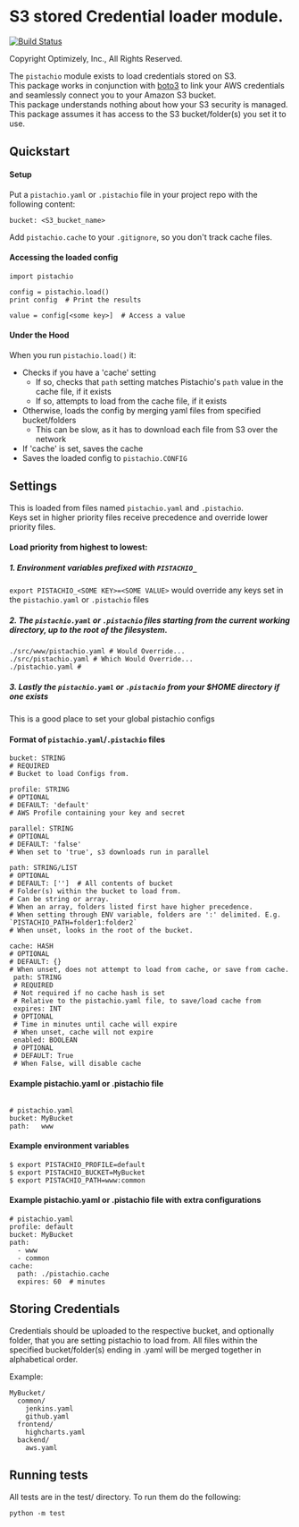 S3 stored Credential loader module.
================
[![Build Status](https://travis-ci.org/optimizely/pistachio.svg?branch=master)](https://travis-ci.org/optimizely/pistachio)

Copyright Optimizely, Inc., All Rights Reserved.

The `pistachio` module exists to load credentials stored on S3.   
This package works in conjunction with [boto3](https://github.com/boto/boto3) to link your AWS credentials 
and seamlessly connect you to your Amazon S3 bucket.  
This package understands nothing about how your S3 security is managed.  
This package assumes it has access to the S3 bucket/folder(s) you set it to use.

## Quickstart

#### Setup
Put a `pistachio.yaml` or `.pistachio` file in your project repo with the following content:
```
bucket: <S3_bucket_name>
```
Add `pistachio.cache` to your `.gitignore`, so you don't track cache files.

#### Accessing the loaded config
```
import pistachio

config = pistachio.load()
print config  # Print the results

value = config[<some key>]  # Access a value
```

#### Under the Hood
When you run `pistachio.load()` it:  
- Checks if you have a 'cache' setting
  - If so, checks that `path` setting matches Pistachio's `path` value in the cache file, if it exists
  - If so, attempts to load from the cache file, if it exists
- Otherwise, loads the config by merging yaml files from specified bucket/folders
  - This can be slow, as it has to download each file from S3 over the network
- If 'cache' is set, saves the cache
- Saves the loaded config to `pistachio.CONFIG`

## Settings
This is loaded from files named `pistachio.yaml` and `.pistachio`.  
Keys set in higher priority files receive precedence and override lower priority files.

#### Load priority from highest to lowest:

##### 1. Environment variables prefixed with `PISTACHIO_`

`export PISTACHIO_<SOME KEY>=<SOME VALUE>` would override any keys set in the `pistachio.yaml` or `.pistachio` files

##### 2. The `pistachio.yaml` or `.pistachio` files starting from the current working directory, up to the root of the filesystem.

```
./src/www/pistachio.yaml # Would Override...
./src/pistachio.yaml # Which Would Override...
./pistachio.yaml # 
```

##### 3. Lastly the `pistachio.yaml` or `.pistachio` from your $HOME directory if one exists

This is a good place to set your global pistachio configs

#### Format of `pistachio.yaml`/`.pistachio` files

```
bucket: STRING
# REQUIRED
# Bucket to load Configs from.
```
```
profile: STRING 
# OPTIONAL
# DEFAULT: 'default'
# AWS Profile containing your key and secret
```
```
parallel: STRING
# OPTIONAL
# DEFAULT: 'false'
# When set to 'true', s3 downloads run in parallel
```
```
path: STRING/LIST
# OPTIONAL
# DEFAULT: ['']  # All contents of bucket
# Folder(s) within the bucket to load from.
# Can be string or array.  
# When an array, folders listed first have higher precedence.
# When setting through ENV variable, folders are ':' delimited. E.g. `PISTACHIO_PATH=folder1:folder2`
# When unset, looks in the root of the bucket.
```
```
cache: HASH
# OPTIONAL
# DEFAULT: {}
# When unset, does not attempt to load from cache, or save from cache.
 path: STRING
 # REQUIRED
 # Not required if no cache hash is set
 # Relative to the pistachio.yaml file, to save/load cache from
 expires: INT
 # OPTIONAL
 # Time in minutes until cache will expire
 # When unset, cache will not expire
 enabled: BOOLEAN
 # OPTIONAL
 # DEFAULT: True
 # When False, will disable cache
```

#### Example pistachio.yaml or .pistachio file
```

# pistachio.yaml
bucket: MyBucket
path:   www
```

#### Example environment variables
```
$ export PISTACHIO_PROFILE=default
$ export PISTACHIO_BUCKET=MyBucket
$ export PISTACHIO_PATH=www:common
```

#### Example pistachio.yaml or .pistachio file with extra configurations
```
# pistachio.yaml
profile: default
bucket: MyBucket
path:
  - www
  - common
cache: 
  path: ./pistachio.cache
  expires: 60  # minutes
```

## Storing Credentials
Credentials should be uploaded to the respective bucket, and optionally folder, that you are setting pistachio to load from. All files within the specified bucket/folder(s) ending in .yaml will be merged together in alphabetical order.

Example:
```
MyBucket/
  common/
    jenkins.yaml
    github.yaml
  frontend/
    highcharts.yaml
  backend/
    aws.yaml
```    

## Running tests
All tests are in the test/ directory. To run them do the following:

```
python -m test
```

